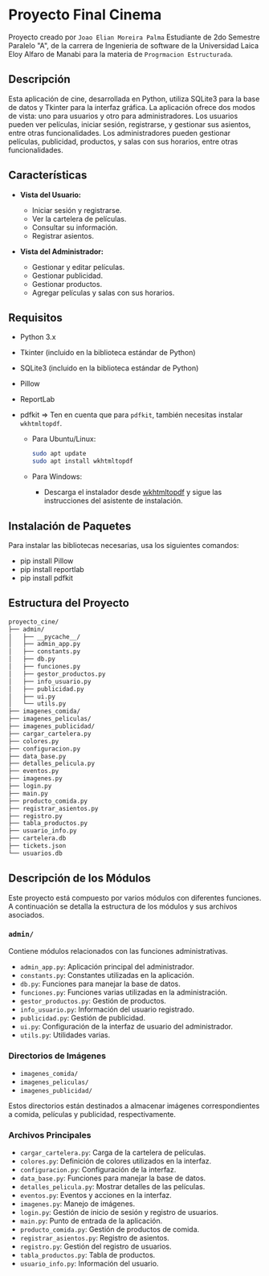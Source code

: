 # Proyecto Final Cinema

Proyecto creado por `Joao Elian Moreira Palma` Estudiante de 2do Semestre Paralelo "A", de la carrera de Ingenieria de software de la Universidad Laica Eloy Alfaro de Manabi para la materia de `Progrmacion Estructurada`.
## Descripción
Esta aplicación de cine, desarrollada en Python, utiliza SQLite3 para la base de datos y Tkinter para la interfaz gráfica. La aplicación ofrece dos modos de vista: uno para usuarios y otro para administradores. Los usuarios pueden ver películas, iniciar sesión, registrarse, y gestionar sus asientos, entre otras funcionalidades. Los administradores pueden gestionar películas, publicidad, productos, y salas con sus horarios, entre otras funcionalidades.

## Características

- **Vista del Usuario:**
  - Iniciar sesión y registrarse.
  - Ver la cartelera de películas.
  - Consultar su información.
  - Registrar asientos.

- **Vista del Administrador:**
  - Gestionar y editar películas.
  - Gestionar publicidad.
  - Gestionar productos.
  - Agregar películas y salas con sus horarios.

## Requisitos

- Python 3.x
- Tkinter (incluido en la biblioteca estándar de Python)
- SQLite3 (incluido en la biblioteca estándar de Python)
- Pillow
- ReportLab
- pdfkit => Ten en cuenta que para `pdfkit`, también necesitas instalar `wkhtmltopdf`.

  - Para Ubuntu/Linux:
    ```bash
    sudo apt update
    sudo apt install wkhtmltopdf
    ```

  - Para Windows:
    - Descarga el instalador desde [wkhtmltopdf](https://wkhtmltopdf.org/downloads.html) y sigue las instrucciones del asistente de instalación.


## Instalación de Paquetes

Para instalar las bibliotecas necesarias, usa los siguientes comandos:
- pip install Pillow
- pip install reportlab
- pip install pdfkit

## Estructura del Proyecto

```bash
proyecto_cine/
├── admin/
│   ├── __pycache__/
│   ├── admin_app.py
│   ├── constants.py
│   ├── db.py
│   ├── funciones.py
│   ├── gestor_productos.py
│   ├── info_usuario.py
│   ├── publicidad.py
│   ├── ui.py
│   └── utils.py
├── imagenes_comida/
├── imagenes_peliculas/
├── imagenes_publicidad/
├── cargar_cartelera.py
├── colores.py
├── configuracion.py
├── data_base.py
├── detalles_pelicula.py
├── eventos.py
├── imagenes.py
├── login.py
├── main.py
├── producto_comida.py
├── registrar_asientos.py
├── registro.py
├── tabla_productos.py
├── usuario_info.py
├── cartelera.db
├── tickets.json
└── usuarios.db
```

## Descripción de los Módulos

Este proyecto está compuesto por varios módulos con diferentes funciones. A continuación se detalla la estructura de los módulos y sus archivos asociados.

### `admin/`
Contiene módulos relacionados con las funciones administrativas.

- `admin_app.py`: Aplicación principal del administrador.
- `constants.py`: Constantes utilizadas en la aplicación.
- `db.py`: Funciones para manejar la base de datos.
- `funciones.py`: Funciones varias utilizadas en la administración.
- `gestor_productos.py`: Gestión de productos.
- `info_usuario.py`: Información del usuario registrado.
- `publicidad.py`: Gestión de publicidad.
- `ui.py`: Configuración de la interfaz de usuario del administrador.
- `utils.py`: Utilidades varias.

### Directorios de Imágenes
- `imagenes_comida/`
- `imagenes_peliculas/`
- `imagenes_publicidad/`
  
Estos directorios están destinados a almacenar imágenes correspondientes a comida, películas y publicidad, respectivamente.

### Archivos Principales

- `cargar_cartelera.py`: Carga de la cartelera de películas.
- `colores.py`: Definición de colores utilizados en la interfaz.
- `configuracion.py`: Configuración de la interfaz.
- `data_base.py`: Funciones para manejar la base de datos.
- `detalles_pelicula.py`: Mostrar detalles de las películas.
- `eventos.py`: Eventos y acciones en la interfaz.
- `imagenes.py`: Manejo de imágenes.
- `login.py`: Gestión de inicio de sesión y registro de usuarios.
- `main.py`: Punto de entrada de la aplicación.
- `producto_comida.py`: Gestión de productos de comida.
- `registrar_asientos.py`: Registro de asientos.
- `registro.py`: Gestión del registro de usuarios.
- `tabla_productos.py`: Tabla de productos.
- `usuario_info.py`: Información del usuario.
  

